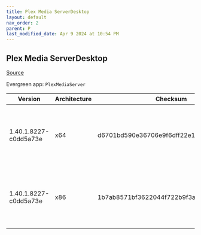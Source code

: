 ```yaml
---
title: Plex Media ServerDesktop
layout: default
nav_order: 2
parent: P
last_modified_date: Apr 9 2024 at 10:54 PM
---
```


## Plex Media ServerDesktop

[Source](https://www.plex.tv/media-server-downloads/)

Evergreen app: `PlexMediaServer`

| Version               | Architecture | Checksum                                 | URI                                                                                                                                                                                                                                                              |
| --------------------- | ------------ | ---------------------------------------- | ---------------------------------------------------------------------------------------------------------------------------------------------------------------------------------------------------------------------------------------------------------------- |
| 1.40.1.8227-c0dd5a73e | x64          | d6701bd590e36706e9f6dff22e161d5617883a87 | [https://downloads.plex.tv/plex-media-server-new/1.40.1.8227-c0dd5a73e/windows/PlexMediaServer-1.40.1.8227-c0dd5a73e-x86_64.exe](https://downloads.plex.tv/plex-media-server-new/1.40.1.8227-c0dd5a73e/windows/PlexMediaServer-1.40.1.8227-c0dd5a73e-x86_64.exe) |
| 1.40.1.8227-c0dd5a73e | x86          | 1b7ab8571bf3622044f722b9f3ac5a391af56a2c | [https://downloads.plex.tv/plex-media-server-new/1.40.1.8227-c0dd5a73e/windows/PlexMediaServer-1.40.1.8227-c0dd5a73e-x86.exe](https://downloads.plex.tv/plex-media-server-new/1.40.1.8227-c0dd5a73e/windows/PlexMediaServer-1.40.1.8227-c0dd5a73e-x86.exe)       |
